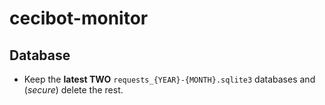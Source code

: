 # cecibot-monitor

## Database

- Keep the __latest TWO__ `requests_{YEAR}-{MONTH}.sqlite3` databases and (*secure*) delete
  the rest.



